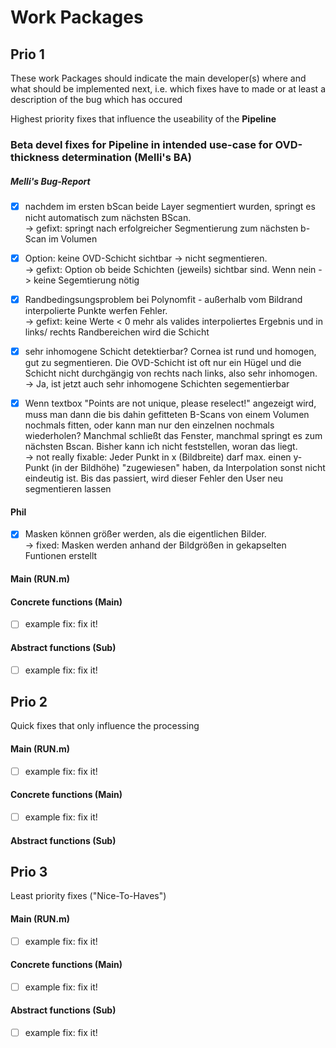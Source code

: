 # Work Packages
## Prio 1
These work Packages should indicate the main developer(s) where and what should be implemented next, i.e. which fixes have to made or at least a description of the bug which has occured

Highest priority fixes that influence the useability of the **Pipeline**


### Beta devel fixes for **Pipeline** in intended use-case for OVD-thickness determination (Melli's BA)
##### Melli's Bug-Report
- [x] nachdem im ersten bScan beide Layer segmentiert wurden, springt es nicht automatisch zum nächsten BScan.  <br />
-> gefixt: springt nach erfolgreicher Segmentierung zum nächsten b-Scan im Volumen

- [x] Option: keine OVD-Schicht sichtbar -> nicht segmentieren.  <br />
-> gefixt: Option ob beide Schichten (jeweils) sichtbar sind. Wenn nein -> keine Segemtierung nötig

- [x] Randbedingsungsproblem bei Polynomfit - außerhalb vom Bildrand interpolierte Punkte werfen Fehler.  <br />
-> gefixt: keine Werte < 0 mehr als valides interpoliertes Ergebnis und in links/ rechts Randbereichen wird die Schicht

- [x] sehr inhomogene Schicht detektierbar? Cornea ist rund und homogen, gut zu segmentieren. Die OVD-Schicht ist oft nur ein Hügel und die Schicht nicht durchgängig von rechts nach links, also sehr inhomogen.  <br />
-> Ja, ist jetzt auch sehr inhomogene Schichten segementierbar

- [x] Wenn textbox "Points are not unique, please reselect!" angezeigt wird, muss man dann die bis dahin gefitteten B-Scans von einem Volumen nochmals fitten, oder kann man nur den einzelnen nochmals wiederholen? Manchmal schließt das Fenster, manchmal springt es zum nächsten Bscan. Bisher kann ich nicht feststellen, woran das liegt.  <br />
-> not really fixable: Jeder Punkt in x (Bildbreite) darf max. einen y-Punkt (in der Bildhöhe) "zugewiesen" haben, da Interpolation sonst nicht eindeutig ist. Bis das passiert, wird dieser Fehler den User neu segmentieren lassen


#### Phil
- [x] Masken können größer werden, als die eigentlichen Bilder.  <br />
-> fixed: Masken werden anhand der Bildgrößen in gekapselten Funtionen erstellt

#### Main (RUN.m)


#### Concrete functions (Main)
- [ ] example fix: fix it!

#### Abstract functions (Sub)
- [ ] example fix: fix it!

## Prio 2
Quick fixes that only influence the processing
#### Main (RUN.m)
- [ ] example fix: fix it!

#### Concrete functions (Main)
- [ ] example fix: fix it!

#### Abstract functions (Sub)

## Prio 3
Least priority fixes ("Nice-To-Haves")
#### Main (RUN.m)
- [ ] example fix: fix it!

#### Concrete functions (Main)
- [ ] example fix: fix it!

#### Abstract functions (Sub)
- [ ] example fix: fix it!
